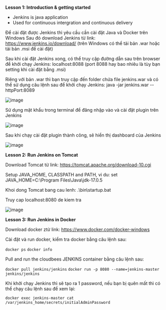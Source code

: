 **Lesson 1: Introduction & getting started**
  - Jenkins is java application
  - Used for continuous intergration and continuous delivery
  
  Để cài đặt được Jenkins thì yêu cầu cần cài đặt Java và Docker trên Windows
  Sau đó download Jenkins từ link: https://www.jenkins.io/download/ (trên Windows có thể tải bản .war hoặc tải bản .msi để cài đặt)
  
  Sau khi cài đặt Jenkins xong, có thể truy cập đường dẫn sau trên browser để khởi chạy Jenkins: localhost:8088 (port 8088 hay bao nhiêu là tùy bạn setting khi cài đặt bằng .msi)
  
  Riêng với bản .war thì bạn truy cập đến folder chứa file jenkins.war và có thể sử dụng câu lệnh sau để khởi chạy Jenkins: java -jar jenkins.war --httpPort:8089
  
  ![image](https://user-images.githubusercontent.com/19218660/208485400-1077a01a-f2ac-42c1-8836-e2a8732c3460.png)
  
  Sử dụng mật khẩu trong terminal để đăng nhập vào và cài đặt plugin trên Jenkins
  
  ![image](https://user-images.githubusercontent.com/19218660/208486047-1e1f0b7c-3d8b-44cf-9e37-0b8974464a27.png)

  Sau khi chạy cài đặt plugin thành công, sẽ hiển thị dashboard của Jenkins
  
  ![image](https://user-images.githubusercontent.com/19218660/208486445-5468fdb0-eb62-4ce5-aae0-48879578a2c3.png)

**Lesson 2: Run Jenkins on Tomcat**

  Download Tomcat từ link: https://tomcat.apache.org/download-10.cgi
  
  Setup JAVA_HOME, CLASSPATH and PATH, vi du: set JAVA_HOME=C:\Program Files\Java\jdk-17.0.5
  
  Khoi dong Tomcat bang cau lenh: .\bin\startup.bat
  
  Truy cap localhost:8080 de kiem tra
  
  ![image](https://user-images.githubusercontent.com/19218660/208732898-af5d6b0c-e43b-48e9-b575-3ee912252947.png)

  
**Lesson 3: Run Jenkins in Docker**

  Download docker ztừ link: https://www.docker.com/docker-windows
  
  Cài đặt và run docker, kiểm tra docker bằng câu lệnh sau:
  
  `docker ps`
  `docker info`
  
  Pull and run the cloudbees JENKINS container bằng câu lệnh sau:
  
  `docker pull jenkins/jenkins`
  `docker run -p 8080 --name=jenkins-master jenkins/jenkins`
  
  Khi khởi chạy Jenkins thì sẽ tạo ra 1 password, nếu bạn bị quên mất thì có thể chạy câu lệnh sau để xem lại:
  
  `docker exec jenkins-master cat /var/jenkins_home/secrets/initialAdminPassword`
  
  
